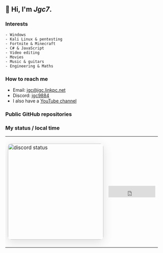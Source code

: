 ## 👋 Hi, I'm *Jgc7*.


### Interests
    - Windows
    - Kali Linux & pentesting
    - Fortnite & Minecraft
    - C# & JavaScript
    - Video editing
    - Movies
    - Music & guitars
    - Engineering & Maths

### How to reach me
- Email: [jgc@jgc.linkpc.net](mailto:jgc@jgc.linkpc.net)
- Discord: [jgc9884](./discord/)
- I also have a [YouTube channel](./youtube/)

### Public GitHub repositories
<ul style="list-style: none;">
    <li>
        <a hidden href="https://jgc.linkpc.net">The list is only available on the web!</a>
        <ul id="repo-list" style="list-style: disc;"></ul>
    </li>
</ul>

### My status / local time
<table>
    <tr>
        <td>
            <img  src="https://discord-readme-badge.vercel.app/api?id=889045882874495036" width="300px" alt="discord status" style="border-radius: 10px; margin: 20px 0; box-shadow: 0 8px 30px rgba(0, 0, 0, 0.12);">
        </td>
        <td>
            <iframe src="https://free.timeanddate.com/clock/i9r3azjl/n141/fs30/fcfff/tct/pct/ftbi/th1/ts1/ta1" frameborder="0" width="147" height="36" allowtransparency="true"></iframe>
        </td>
    </tr>
</table>
